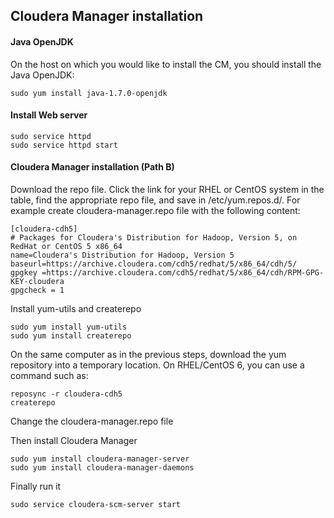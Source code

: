 ## Cloudera Manager installation

#### Java OpenJDK 
On the host on which you would like to install the CM, you should install the Java OpenJDK:
```
sudo yum install java-1.7.0-openjdk
```

#### Install Web server
```
sudo service httpd
sudo service httpd start
```

#### Cloudera Manager installation (Path B)
Download the repo file. Click the link for your RHEL or CentOS system in the table, find the appropriate repo file, and save in /etc/yum.repos.d/. For example create cloudera-manager.repo file with the following content:
```
[cloudera-cdh5]
# Packages for Cloudera's Distribution for Hadoop, Version 5, on RedHat or CentOS 5 x86_64
name=Cloudera's Distribution for Hadoop, Version 5
baseurl=https://archive.cloudera.com/cdh5/redhat/5/x86_64/cdh/5/
gpgkey =https://archive.cloudera.com/cdh5/redhat/5/x86_64/cdh/RPM-GPG-KEY-cloudera 
gpgcheck = 1
```

Install yum-utils and createrepo
```
sudo yum install yum-utils
sudo yum install createrepo
```

On the same computer as in the previous steps, download the yum repository into a temporary location. On RHEL/CentOS 6, you can use a command such as:
```
reposync -r cloudera-cdh5
createrepo
```

Change the cloudera-manager.repo file 

Then install Cloudera Manager
```
sudo yum install cloudera-manager-server
sudo yum install cloudera-manager-daemons
```

Finally run it 
```
sudo service cloudera-scm-server start
```


